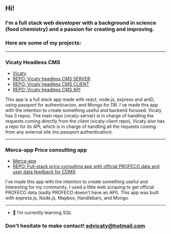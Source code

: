 ## Hi!

### I'm a full stack web developer with a background in science (food chemistry) and a passion for creating and improving.

### Here are some of my projects:
- - - -
### Vicaty Headless CMS
- [Vicaty](https://vicaty.herokuapp.com/)
- [REPO: Vicaty headless CMS SERVER](https://github.com/edvicaty/vicaty-server)
- [REPO: Vicaty headless CMS CLIENT](https://github.com/edvicaty/vicaty-client)
- [REPO: Vicaty headless CMS API](https://github.com/edvicaty/vicaty-API)

This app is a full stack app made with react, node.js, express and antD, using passport for authenticacion, and Mongo for DB.
I´ve made this app with the intention to create something useful and backend focused.
Vicaty has 3 repos. The main repo (vicaty-server) is in charge of handling the requests coming directly from the client (vicaty-client repo),
Vicaty also has a repo for its API, which is in charge of handling all the requests coming from any external site (no passport authentication).


- - - -
### Merca-app Price consulting app
- [Merca-app](https://merca-app.herokuapp.com/)
- [REPO: Full-stack price consulting app with official PROFECO data and user data feedback for CDMX](https://github.com/edvicaty/Merca-App)

I've made this app with the intention to create something useful and interesting for my community.
I used a little web scraping to get official PROFECO data (sadly PROFECO doesn't have an API).
This app was built with express.js, Node.js, Mapbox, Handlebars, and Mongo.

- - - -

- 🌱 I’m currently learning SQL

### Don't hesitate to make contact! edvicaty@hotmail.com


<!--
**edvicaty/edvicaty** is a ✨ _special_ ✨ repository because its `README.md` (this file) appears on your GitHub profile.

Here are some ideas to get you started:

- 🔭 I’m currently working on ...
- 🌱 I’m currently learning ...
- 👯 I’m looking to collaborate on ...
- 🤔 I’m looking for help with ...
- 💬 Ask me about ...
- 📫 How to reach me: ...
- 😄 Pronouns: ...
- ⚡ Fun fact: ...
-->
